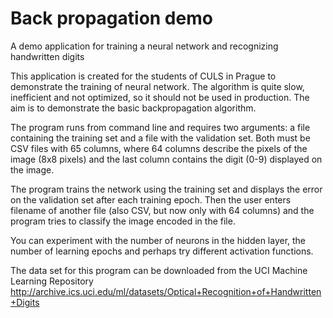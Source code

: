 # Back propagation demo

A demo application for training a neural network and recognizing handwritten digits

This application is created for the students of CULS in Prague to demonstrate the training of neural network. The algorithm is quite slow, inefficient and not optimized, so it should not be used in production. The aim is to demonstrate the basic backpropagation algorithm.

The program runs from command line and requires two arguments: a file containing the training set and a file with the validation set. Both must be CSV files with 65 columns, where 64 columns describe the pixels of the image (8x8 pixels) and the last column contains the digit (0-9) displayed on the image.

The program trains the network using the training set and displays the error on the validation set after each training epoch. Then the user enters filename of another file (also CSV, but now only with 64 columns) and the program tries to classify the image encoded in the file.

You can experiment with the number of neurons in the hidden layer, the number of learning epochs and perhaps try different activation functions.

The data set for this program can be downloaded from the UCI Machine Learning Repository http://archive.ics.uci.edu/ml/datasets/Optical+Recognition+of+Handwritten+Digits
